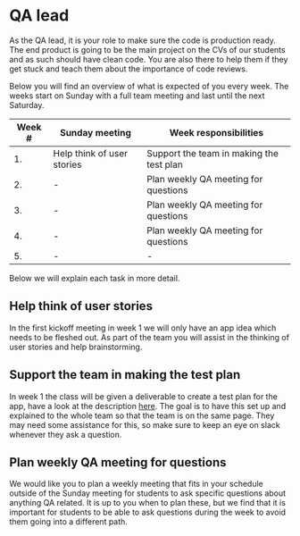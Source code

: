 # QA lead

As the QA lead, it is your role to make sure the code is production ready. The end product is going to be the main project on the CVs of our students and as such should have clean code. You are also there to help them if they get stuck and teach them about the importance of code reviews.

Below you will find an overview of what is expected of you every week. The weeks start on Sunday with a full team meeting and last until the next Saturday.

| Week # | Sunday meeting             | Week responsibilities                    |
| ------ | -------------------------- | ---------------------------------------- |
| 1.     | Help think of user stories | Support the team in making the test plan |
| 2.     | -                          | Plan weekly QA meeting for questions     |
| 3.     | -                          | Plan weekly QA meeting for questions     |
| 4.     | -                          | Plan weekly QA meeting for questions     |
| 5.     | -                          | -                                        |

Below we will explain each task in more detail.

## Help think of user stories

In the first kickoff meeting in week 1 we will only have an app idea which needs to be fleshed out. As part of the team you will assist in the thinking of user stories and help brainstorming.

## Support the team in making the test plan

In week 1 the class will be given a deliverable to create a test plan for the app, have a look at the description [here](/week1/MAKEME.md). The goal is to have this set up and explained to the whole team so that the team is on the same page. They may need some assistance for this, so make sure to keep an eye on slack whenever they ask a question.

## Plan weekly QA meeting for questions

We would like you to plan a weekly meeting that fits in your schedule outside of the Sunday meeting for students to ask specific questions about anything QA related. It is up to you when to plan these, but we find that it is important for students to be able to ask questions during the week to avoid them going into a different path.
